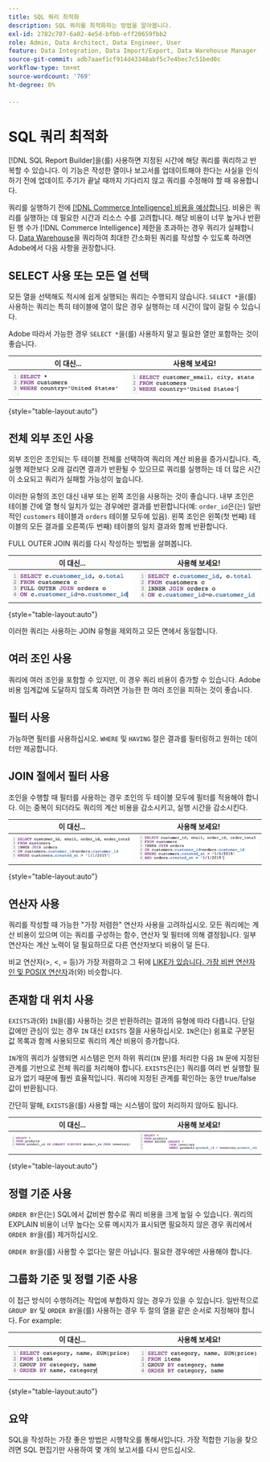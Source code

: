 ```yaml
---
title: SQL 쿼리 최적화
description: SQL 쿼리를 최적화하는 방법을 알아봅니다.
exl-id: 2782c707-6a02-4e5d-bfbb-eff20659fbb2
role: Admin, Data Architect, Data Engineer, User
feature: Data Integration, Data Import/Export, Data Warehouse Manager
source-git-commit: adb7aaef1cf914d43348abf5c7e4bec7c51bed0c
workflow-type: tm+mt
source-wordcount: '769'
ht-degree: 0%

---
```


# SQL 쿼리 최적화

[!DNL SQL Report Builder]을(를) 사용하면 지정된 시간에 해당 쿼리를 쿼리하고 반복할 수 있습니다. 이 기능은 작성한 열이나 보고서를 업데이트해야 한다는 사실을 인식하기 전에 업데이트 주기가 끝날 때까지 기다리지 않고 쿼리를 수정해야 할 때 유용합니다.

쿼리를 실행하기 전에 [[!DNL Commerce Intelligence] 비용을 예상합니다](https://experienceleague.adobe.com/docs/commerce-knowledge-base/kb/troubleshooting/miscellaneous/sql-queries-explain-cost-errors.html). 비용은 쿼리를 실행하는 데 필요한 시간과 리소스 수를 고려합니다. 해당 비용이 너무 높거나 반환된 행 수가 [!DNL Commerce Intelligence] 제한을 초과하는 경우 쿼리가 실패합니다. [Data Warehouse](../data-analyst/data-warehouse-mgr/tour-dwm.md)을 쿼리하여 최대한 간소화된 쿼리를 작성할 수 있도록 하려면 Adobe에서 다음 사항을 권장합니다.

## SELECT 사용 또는 모든 열 선택

모든 열을 선택해도 적시에 쉽게 실행되는 쿼리는 수행되지 않습니다. `SELECT *`을(를) 사용하는 쿼리는 특히 테이블에 열이 많은 경우 실행하는 데 시간이 많이 걸릴 수 있습니다.

Adobe 따라서 가능한 경우 `SELECT *`을(를) 사용하지 말고 필요한 열만 포함하는 것이 좋습니다.

| **이 대신...** | **사용해 보세요!** |
|-----|-----|
| ![](../../mbi/assets/Select_all_1.png) | ![](../../mbi/assets/Select_all_2.png) |

{style="table-layout:auto"}

## 전체 외부 조인 사용

외부 조인은 조인되는 두 테이블 전체를 선택하여 쿼리의 계산 비용을 증가시킵니다. 즉, 실행 제한보다 오래 걸리면 결과가 반환될 수 있으므로 쿼리를 실행하는 데 더 많은 시간이 소요되고 쿼리가 실패할 가능성이 높습니다.

이러한 유형의 조인 대신 내부 또는 왼쪽 조인을 사용하는 것이 좋습니다. 내부 조인은 테이블 간에 열 형식 일치가 있는 경우에만 결과를 반환합니다(예: `order_id`은(는) 일반적인 `customers` 테이블과 `orders` 테이블 모두에 있음). 왼쪽 조인은 왼쪽(첫 번째) 테이블의 모든 결과를 오른쪽(두 번째) 테이블의 일치 결과와 함께 반환합니다.

FULL OUTER JOIN 쿼리를 다시 작성하는 방법을 살펴봅니다.

| **이 대신...** | **사용해 보세요!** |
|-----|-----|
| ![](../../mbi/assets/Full_Outer_Join_1.png) | ![](../../mbi/assets/Full_Outer_Join_2.png) |

{style="table-layout:auto"}

이러한 쿼리는 사용하는 JOIN 유형을 제외하고 모든 면에서 동일합니다.

## 여러 조인 사용

쿼리에 여러 조인을 포함할 수 있지만, 이 경우 쿼리 비용이 증가할 수 있습니다. Adobe 비용 임계값에 도달하지 않도록 하려면 가능한 한 여러 조인을 피하는 것이 좋습니다.

## 필터 사용

가능하면 필터를 사용하십시오. `WHERE` 및 `HAVING` 절은 결과를 필터링하고 원하는 데이터만 제공합니다.

## JOIN 절에서 필터 사용

조인을 수행할 때 필터를 사용하는 경우 조인의 두 테이블 모두에 필터를 적용해야 합니다. 이는 중복이 되더라도 쿼리의 계산 비용을 감소시키고, 실행 시간을 감소시킨다.

| **이 대신...** | **사용해 보세요!** |
|-----|-----|
| ![](../../mbi/assets/Join_filters_1.png) | ![](../../mbi/assets/Join_filters_2.png) |

{style="table-layout:auto"}

## 연산자 사용

쿼리를 작성할 때 가능한 &quot;가장 저렴한&quot; 연산자 사용을 고려하십시오. 모든 쿼리에는 계산 비용이 있으며 이는 쿼리를 구성하는 함수, 연산자 및 필터에 의해 결정됩니다. 일부 연산자는 계산 노력이 덜 필요하므로 다른 연산자보다 비용이 덜 든다.

비교 연산자(>, &lt;, = 등)가 가장 저렴하고 그 뒤에 [LIKE가 있습니다. 가장 비싼 연산자인 및 POSIX 연산자](https://www.postgresql.org/docs/9.5/functions-matching.html)과(와) 비슷합니다.

## 존재함 대 위치 사용

`EXISTS`과(와) `IN`을(를) 사용하는 것은 반환하려는 결과의 유형에 따라 다릅니다. 단일 값에만 관심이 있는 경우 `IN` 대신 `EXISTS` 절을 사용하십시오. `IN`은(는) 쉼표로 구분된 값 목록과 함께 사용되므로 쿼리의 계산 비용이 증가합니다.

`IN`개의 쿼리가 실행되면 시스템은 먼저 하위 쿼리(`IN` 문)를 처리한 다음 `IN` 문에 지정된 관계를 기반으로 전체 쿼리를 처리해야 합니다. `EXISTS`은(는) 쿼리를 여러 번 실행할 필요가 없기 때문에 훨씬 효율적입니다. 쿼리에 지정된 관계를 확인하는 동안 true/false 값이 반환됩니다.

간단히 말해, `EXISTS`을(를) 사용할 때는 시스템이 많이 처리하지 않아도 됩니다.

| **이 대신...** | **사용해 보세요!** |
|-----|-----|
| ![](../../mbi/assets/Exists_1.png) | ![](../../mbi/assets/Exists_2.png) |

{style="table-layout:auto"}

## 정렬 기준 사용

`ORDER BY`은(는) SQL에서 값비싼 함수로 쿼리 비용을 크게 높일 수 있습니다. 쿼리의 EXPLAIN 비용이 너무 높다는 오류 메시지가 표시되면 필요하지 않은 경우 쿼리에서 `ORDER BY`을(를) 제거하십시오.

`ORDER BY`을(를) 사용할 수 없다는 말은 아닙니다. 필요한 경우에만 사용해야 합니다.

## 그룹화 기준 및 정렬 기준 사용

이 접근 방식이 수행하려는 작업에 부합하지 않는 경우가 있을 수 있습니다. 일반적으로 `GROUP BY` 및 `ORDER BY`을(를) 사용하는 경우 두 절의 열을 같은 순서로 지정해야 합니다. For example:

| **이 대신...** | **사용해 보세요!** |
|-----|-----|
| ![](../../mbi/assets/Group_by_2.png) | ![](../../mbi/assets/Group_by_1.png) |

{style="table-layout:auto"}

## 요약

SQL을 작성하는 가장 좋은 방법은 시행착오를 통해서입니다. 가장 적합한 기능을 찾으려면 SQL 편집기만 사용하여 몇 개의 보고서를 다시 만드십시오.
